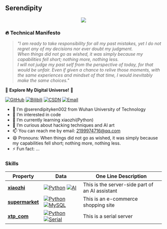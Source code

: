 ## Serendipity

<!-- Dynamic Typing Header -->
<div align="center">
  <img src="https://readme-typing-svg.herokuapp.com?color=%2336BCF7&center=true&vCenter=true&width=600&lines=Hi+there+👋,+我+是+雨落倾城;+Welcome+to+My+Digital+Universe!" />
</div>

### 🔥 **Technical Manifesto**
> *"I am ready to take responsibility for all my past mistakes, yet I do not regret any of my decisions nor ever doubt my judgment.</br>
> When things did not go as wished, it was simply because my capabilities fell short; nothing more, nothing less.</br>
> I will not judge my past self from the perspective of today, for that would be unfair. Even if given a chance to relive those moments, with the same experiences and mindset of that time, I would inevitably make the same choices."*</br>



🚀 **Explore My Digital Universe!** 🚀

[![GitHub](https://img.shields.io/badge/-GitHub-181717?logo=github)](https://github.com/serendipityken002)
[![Bilibili](https://img.shields.io/badge/-Bilibili-00A1D6?logo=bilibili)](https://space.bilibili.com/1203071517)
[![CSDN](https://img.shields.io/badge/-CSDN-e95420?logo=csdn)](https://blog.csdn.net/2301_78346710)
[![Email](https://img.shields.io/badge/-Email-30B980?logo=gmail)](mailto:2199974716@qq.com)



- 👋 I’m @serendipityken002 from Wuhan University of Technology
- 👀 I’m interested in code
- 🌱 I’m currently learning xiaozhi(Python)
- 💞️ I’m curious about hacking techniques and AI art
- 📫 You can reach me by email: 2199974716@qq.com
- 😄 Pronouns: When things did not go as wished, it was simply because my capabilities fell short; nothing more, nothing less.
- ⚡ Fun fact: ...

<!--   my-skils -->
### Skills
| Property                                        | Data                               | One Line Description            |
|-------------------------------------------------|-----------------------------------|-----------------------------------|
| [**xiaozhi**](https://github.com/serendipityken002/my-xiaozhi)                              | [![Python](https://img.shields.io/badge/python-3776AB?style=flat&logo=python&logoColor=white)](https://www.python.org/)  [![AI](https://img.shields.io/badge/AI-%23FF8C00.svg?style=flat&logo=opencv&logoColor=white)](https://en.wikipedia.org/wiki/Artificial_intelligence)  |This is the server-side part of an AI assistant |
| [**supermarket**](https://github.com/serendipityken002/supermarket) | [![Python](https://img.shields.io/badge/python-3776AB?style=flat&logo=python&logoColor=white)](https://www.python.org/) [![MySQL](https://img.shields.io/badge/mysql-%2300f.svg?style=flat&logo=mysql&logoColor=white)](https://www.mysql.com/) | This is an e-commerce shopping site |
| [**xtp_com**](https://github.com/serendipityken002/xtp_com) | [![Python](https://img.shields.io/badge/python-3776AB?style=flat&logo=python&logoColor=white)](https://www.python.org/) [![Serial](https://img.shields.io/badge/Serial-%23000000.svg?style=flat&logo=arduino&logoColor=white)](https://en.wikipedia.org/wiki/Serial_communication) | This is a serial server |


